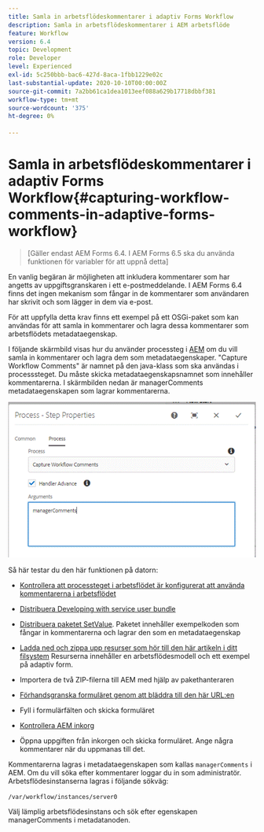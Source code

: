 ```yaml
---
title: Samla in arbetsflödeskommentarer i adaptiv Forms Workflow
description: Samla in arbetsflödeskommentarer i AEM arbetsflöde
feature: Workflow
version: 6.4
topic: Development
role: Developer
level: Experienced
exl-id: 5c250bbb-bac6-427d-8aca-1fbb1229e02c
last-substantial-update: 2020-10-10T00:00:00Z
source-git-commit: 7a2bb61ca1dea1013eef088a629b17718dbbf381
workflow-type: tm+mt
source-wordcount: '375'
ht-degree: 0%

---
```


# Samla in arbetsflödeskommentarer i adaptiv Forms Workflow{#capturing-workflow-comments-in-adaptive-forms-workflow}

>[Gäller endast AEM Forms 6.4. I AEM Forms 6.5 ska du använda funktionen för variabler för att uppnå detta]

En vanlig begäran är möjligheten att inkludera kommentarer som har angetts av uppgiftsgranskaren i ett e-postmeddelande. I AEM Forms 6.4 finns det ingen mekanism som fångar in de kommentarer som användaren har skrivit och som lägger in dem via e-post.

För att uppfylla detta krav finns ett exempel på ett OSGi-paket som kan användas för att samla in kommentarer och lagra dessa kommentarer som arbetsflödets metadataegenskap.

I följande skärmbild visas hur du använder processteg i [AEM](http://localhost:4502/editor.html/conf/global/settings/workflow/models/CaptureComments.html) om du vill samla in kommentarer och lagra dem som metadataegenskaper. &quot;Capture Workflow Comments&quot; är namnet på den java-klass som ska användas i processsteget. Du måste skicka metadataegenskapsnamnet som innehåller kommentarerna. I skärmbilden nedan är managerComments metadataegenskapen som lagrar kommentarerna.

![arbetsflödenkommentarer1](assets/workflowcomments1.gif)

Så här testar du den här funktionen på datorn:
* [Kontrollera att processteget i arbetsflödet är konfigurerat att använda kommentarerna i arbetsflödet](http://localhost:4502/editor.html/conf/global/settings/workflow/models/CaptureComments.html)

* [Distribuera Developing with service user bundle](/help/forms/assets/common-osgi-bundles/DevelopingWithServiceUser.jar)

* [Distribuera paketet SetValue](/help/forms/assets/common-osgi-bundles/SetValueApp.core-1.0-SNAPSHOT.jar). Paketet innehåller exempelkoden som fångar in kommentarerna och lagrar den som en metadataegenskap

* [Ladda ned och zippa upp resurser som hör till den här artikeln i ditt filsystem](assets/capturecomments.zip) Resurserna innehåller en arbetsflödesmodell och ett exempel på adaptiv form.

* Importera de två ZIP-filerna till AEM med hjälp av pakethanteraren

* [Förhandsgranska formuläret genom att bläddra till den här URL:en](http://localhost:4502/content/dam/formsanddocuments/capturecomments/jcr:content?wcmmode=disabled)

* Fyll i formulärfälten och skicka formuläret

* [Kontrollera AEM inkorg](http://localhost:4502/aem/inbox)

* Öppna uppgiften från inkorgen och skicka formuläret. Ange några kommentarer när du uppmanas till det.

Kommentarerna lagras i metadataegenskapen som kallas `managerComments` i AEM. Om du vill söka efter kommentarer loggar du in som administratör. Arbetsflödesinstanserna lagras i följande sökväg:

`/var/workflow/instances/server0`

Välj lämplig arbetsflödesinstans och sök efter egenskapen managerComments i metadatanoden.
